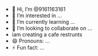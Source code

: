 - 👋 Hi, I’m @9161163161
- 👀 I’m interested in ...
- 🌱 I’m currently learning ...
- 💞️ I’m looking to collaborate on ...
- iam creating a cafe restrunts
- 😄 Pronouns: ...
- ⚡ Fun fact: ...

<!---
9161163161/9161163161 is a ✨ special ✨ repository because its `README.md` (this file) appears on your GitHub profile.
You can click the Preview link to take a look at your changes.
--->
